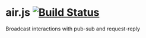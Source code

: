 air.js [![Build Status](https://travis-ci.org/lukeschafer/air.js.svg?branch=master)](https://travis-ci.org/lukeschafer/air.js)
======

Broadcast interactions with pub-sub and request-reply
